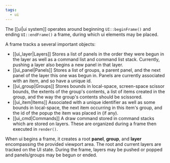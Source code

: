 ```yaml
---
tags:
  - ui
---
```

The [[ui|ui system]] operates around beginning `UI::beginFrame()` and ending `UI::endFrame()` a frame, during which ui elements may be placed.

A frame tracks a several important objects:
* [[ui_layer|Layers]]
  Stores a list of panels in the order they were begun in the layer as well as a command list and command list stack. Currently, pushing a layer also begins a new panel in that layer.
* [[ui_panel|Panels]]
  Stores a list of groups, a parent panel, and the next panel of the layer this one was begun in. Panels are currently associated with an item, and so have a unique id. 
* [[ui_group|Groups]]
  Stores bounds in local-space, screen-space scissor bounds, the extents of the group's contents, a list of items created in the group, and the way the group's contents should be scissored.
* [[ui_item|Items]]
  Associated with a unique identifier as well as some bounds in local-space, the next item occurring in this item's group, and the id of the popup the item was placed in (if any).
* [[ui_cmd|Commands]]
  A draw command stored in command stacks which are stored on layers. These are organized during a frame then executed in `render()`.

When ui begins a frame, it creates a root **panel**, **group**, and **layer** encompassing the provided viewport area. The root and current layers are tracked on the UI state. During the frame, layers may be pushed or popped and panels/groups may be begun or ended. 
